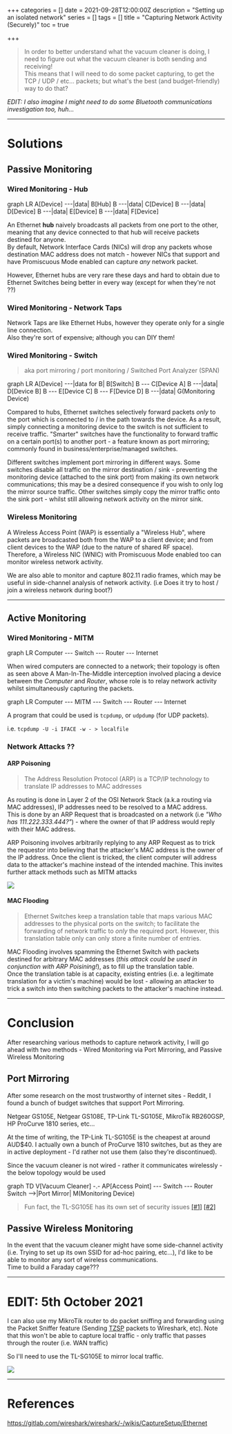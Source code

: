 +++
categories = []
date = 2021-09-28T12:00:00Z
description = "Setting up an isolated network"
series = []
tags = []
title = "Capturing Network Activity (Securely)"
toc = true

+++

> In order to better understand what the vacuum cleaner is doing, I need to figure out what the vacuum cleaner is both sending and receiving!  
This means that I will need to do some packet capturing, to get the TCP / UDP / etc... packets; but what's the best (and budget-friendly) way to do that?

_EDIT: I also imagine I might need to do some Bluetooth communications investigation too, huh..._


---

# Solutions

## Passive Monitoring

### Wired Monitoring - Hub

<div class="mermaid">
graph LR
A[Device] ---|data| B[Hub]
B ---|data| C[Device]
B ---|data| D[Device]
B ---|data| E[Device]
B ---|data| F[Device]
</div>

An Ethernet **hub** naively broadcasts all packets from one port to the other, meaning that any device connected to that hub will receive packets destined for anyone.  
By default, Network Interface Cards (NICs) will drop any packets whose destination MAC address does not match - however NICs that support and have Promiscuous Mode enabled can capture _any_ network packet.

However, Ethernet hubs are very rare these days and hard to obtain due to Ethernet Switches being better in every way (except for when they're not ??)

### Wired Monitoring - Network Taps

Network Taps are like Ethernet Hubs, however they operate only for a single line connection.  
Also they're sort of expensive; although you can DIY them!

<!-- idk how to draw a network tap in mermaid -->


### Wired Monitoring - Switch

> aka port mirroring / port monitoring / Switched Port Analyzer (SPAN)

<div class="mermaid">
graph LR
A[Device] ---|data for B| B[Switch]
B --- C[Device A]
B ---|data| D[Device B]
B --- E[Device C]
B --- F[Device D]
B ---|data| G(Monitoring Device)
</div>

Compared to hubs, Ethernet switches selectively forward packets _only_ to the port which is connected to / in the path towards the device. As a result, simply connecting a monitoring device to the switch is not sufficient to receive traffic. "Smarter" switches have the functionality to forward traffic on a certain port(s) to another port - a feature known as port mirroring; commonly found in business/enterprise/managed switches.

Different switches implement port mirroring in different ways. Some switches disable all traffic on the mirror destination / sink - preventing the monitoring device (attached to the sink port) from making its own network communications; this may be a desired consequence if you wish to only log the mirror source traffic. Other switches simply copy the mirror traffic onto the sink port - whilst still allowing network activity on the mirror sink.

### Wireless Monitoring

A Wireless Access Point (WAP) is essentially a "Wireless Hub", where packets are broadcasted both from the WAP to a client device; and from client devices to the WAP (due to the nature of shared RF space).
Therefore, a Wireless NIC (WNIC) with Promiscuous Mode enabled too can monitor wireless network activity.

We are also able to monitor and capture 802.11 radio frames, which may be useful in side-channel analysis of network activity. (i.e Does it try to host / join a wireless network during boot?)

***

## Active Monitoring

### Wired Monitoring - MITM

<div class="mermaid">
graph LR
Computer --- Switch --- Router --- Internet
</div>

When wired computers are connected to a network; their topology is often as seen above
A Man-In-The-Middle interception involved placing a device between the _Computer_ and _Router_, whose role is to relay network activity whilst simultaneously capturing the packets.

<div class="mermaid">
graph LR
Computer --- MITM --- Switch --- Router --- Internet
</div>

A program that could be used is `tcpdump`, or `udpdump` (for UDP packets).  

i.e. `tcpdump -U -i IFACE -w - > localfile`

### Network Attacks ??

#### ARP Poisoning

> The Address Resolution Protocol (ARP) is a TCP/IP technology to translate IP addresses to MAC addresses

As routing is done in Layer 2 of the OSI Network Stack (a.k.a routing via MAC addresses), IP addresses need to be resolved to a MAC address.  
This is done by an ARP Request that is broadcasted on a network (i.e _"Who has 111.222.333.444?"_) - where the owner of that IP address would reply with their MAC address.

ARP Poisoning involves arbitrarily replying to any ARP Request as to trick the requestor into believing that the attacker's MAC address is the owner of the IP address.
Once the client is tricked, the client computer will address data to the attacker's machine instead of the intended machine.
This invites further attack methods such as MITM attacks

![](/uploads/20210928-arppoisoningspoofing.png)

#### MAC Flooding

> Ethernet Switches keep a translation table that maps various MAC addresses to the physical ports on the switch; to facilitate the forwarding of network traffic to _only_ the required port. However, this translation table only can only store a finite number of entries.

MAC Flooding involves spamming the Ethernet Switch with packets destined for arbitrary MAC addresses (_this attack could be used in conjunction with ARP Poisining!_), as to fill up the translation table.  
Once the translation table is at capacity, existing entries (i.e. a legitimate translation for a victim's machine) would be lost - allowing an attacker to trick a switch into then switching packets to the attacker's machine instead.

---

# Conclusion

After researching various methods to capture network activity, I will go ahead with two methods - Wired Monitoring via Port Mirroring, and Passive Wireless Monitoring

## Port Mirroring

After some research on the most trustworthy of internet sites - Reddit, I found a bunch of budget switches that support Port Mirroring.

Netgear GS105E, Netgear GS108E, TP-Link TL-SG105E, MikroTik RB260GSP, HP ProCurve 1810 series, etc...

At the time of writing, the TP-Link TL-SG105E is the cheapest at around AUD$40.
I actually own a bunch of ProCurve 1810 switches, but as they are in active deployment - I'd rather not use them (also they're discontinued).

Since the vacuum cleaner is not wired - rather it communicates wirelessly - the below topology would be used

<div class="mermaid">
graph TD
  V[Vacuum Cleaner] -.- AP[Access Point] --- Switch --- Router
  Switch -->|Port Mirror| M(Monitoring Device)
</div>

> Fun fact, the TL-SG105E has its own set of security issues [[#1]](https://goughlui.com/2018/11/03/not-so-smart-tp-link-tl-sg105e-v3-0-5-port-gigabit-easy-smart-switch/) [[#2]](https://www.pentestpartners.com/security-blog/how-i-can-gain-control-of-your-tp-link-home-switch/)

## Passive Wireless Monitoring

In the event that the vacuum cleaner might have some side-channel activity (i.e. Trying to set up its own SSID for ad-hoc pairing, etc...), I'd like to be able to monitor any sort of wireless communications.  
Time to build a Faraday cage???

***

# EDIT: 5th October 2021

I can also use my MikroTik router to do packet sniffing and forwarding using the Packet Sniffer feature (Sending [TZSP](https://en.wikipedia.org/wiki/TZSP) packets to Wireshark, etc). Note that this won't be able to capture local traffic - only traffic that passes through the router (i.e. WAN traffic)

So I'll need to use the TL-SG105E to mirror local traffic.  

![](/uploads/20211031-20210930_153318.jpg)

***


# References

https://gitlab.com/wireshark/wireshark/-/wikis/CaptureSetup/Ethernet
